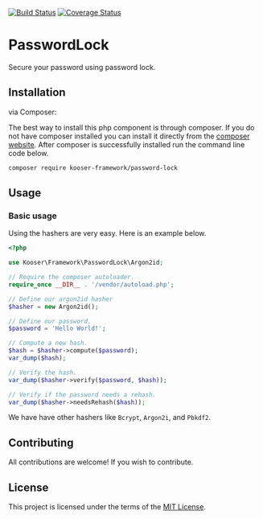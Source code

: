[![Build Status](https://travis-ci.org/kooser-framework/password-lock.svg?branch=master)](https://travis-ci.org/kooser-framework/password-lock)
[![Coverage Status](https://coveralls.io/repos/github/kooser-framework/password-lock/badge.svg?branch=master)](https://coveralls.io/github/kooser-framework/password-lock?branch=master)

# PasswordLock

Secure your password using password lock.

## Installation

via Composer:

The best way to install this php component is through composer. If you do not have composer installed you can install it directly from the [composer website](https://getcomposer.org/). After composer is successfully installed run the command line code below.

```sh
composer require kooser-framework/password-lock
```

## Usage

### Basic usage

Using the hashers are very easy. Here is an example below.


```php
<?php

use Kooser\Framework\PasswordLock\Argon2id;

// Require the composer autoloader.
require_once __DIR__ . '/vendor/autoload.php';

// Define our argon2id hasher
$hasher = new Argon2id();

// Define our password.
$password = 'Hello World!';

// Compute a new hash.
$hash = $hasher->compute($password);
var_dump($hash);

// Verify the hash. 
var_dump($hasher->verify($password, $hash));

// Verify if the password needs a rehash.
var_dump($hasher->needsRehash($hash));

```

We have have other hashers like `Bcrypt`, `Argon2i`, and `Pbkdf2`.


## Contributing

All contributions are welcome! If you wish to contribute.

## License

This project is licensed under the terms of the [MIT License](https://opensource.org/licenses/MIT).
